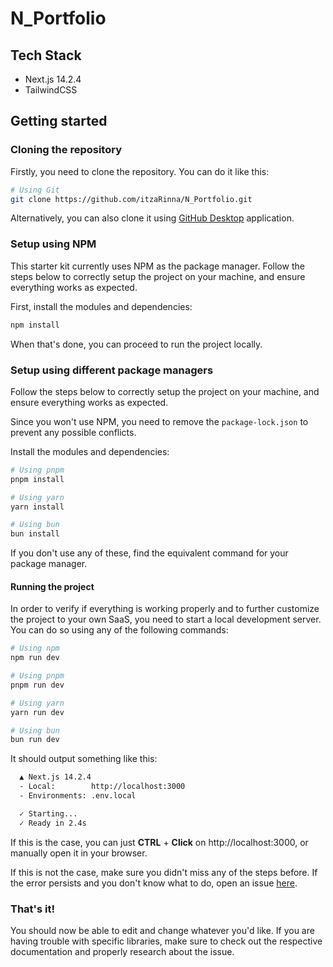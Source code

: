 # N_Portfolio

## Tech Stack

- Next.js 14.2.4
- TailwindCSS

## Getting started

### Cloning the repository

Firstly, you need to clone the repository. You can do it like this:

```bash
# Using Git
git clone https://github.com/itzaRinna/N_Portfolio.git

```

Alternatively, you can also clone it using [GitHub Desktop](https://desktop.github.com/) application.

### Setup using NPM

This starter kit currently uses NPM as the package manager. Follow the steps below to correctly setup the project on your machine, and ensure everything works as expected.

First, install the modules and dependencies:

```bash
npm install
```

When that's done, you can proceed to run the project locally.

### Setup using different package managers

Follow the steps below to correctly setup the project on your machine, and ensure everything works as expected.

Since you won't use NPM, you need to remove the `package-lock.json` to prevent any possible conflicts.

Install the modules and dependencies:

```bash
# Using pnpm
pnpm install

# Using yarn
yarn install

# Using bun
bun install
```

If you don't use any of these, find the equivalent command for your package manager.

#### Running the project

In order to verify if everything is working properly and to further customize the project to your own SaaS, you need to start a local development server. You can do so using any of the following commands:

```bash
# Using npm
npm run dev

# Using pnpm
pnpm run dev

# Using yarn
yarn run dev

# Using bun
bun run dev
```

It should output something like this:

```bash
  ▲ Next.js 14.2.4
  - Local:        http://localhost:3000
  - Environments: .env.local

  ✓ Starting...
  ✓ Ready in 2.4s
```

If this is the case, you can just **CTRL** + **Click** on http://localhost:3000, or manually open it in your browser.

If this is not the case, make sure you didn't miss any of the steps before. If the error persists and you don't know what to do, open an issue [here](https://github.com/NizarAbiZaher/nizzy-starter/issues).

### That's it!

You should now be able to edit and change whatever you'd like. If you are having trouble with specific libraries, make sure to check out the respective documentation and properly research about the issue.
